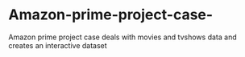 # Amazon-prime-project-case-
Amazon prime project case deals with movies and tvshows data and creates an interactive dataset
